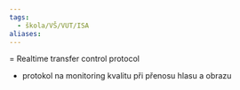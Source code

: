 ```yaml
---
tags:
  - škola/VŠ/VUT/ISA
aliases:
---
```


= Realtime transfer control protocol

- protokol na monitoring kvalitu při přenosu hlasu a obrazu